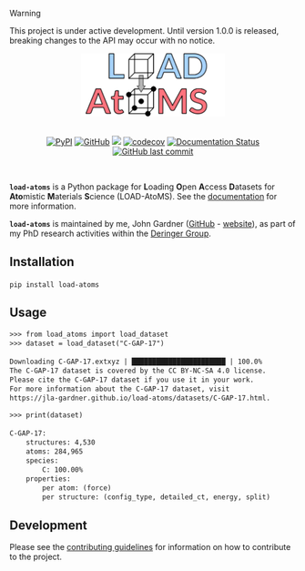> [!WARNING]
> This project is under active development. Until version 1.0.0 is released, breaking changes to the API may occur with no notice.
> 
<div align="center">
    <a href="https://jla-gardner.github.io/load-atoms/">
        <img src="https://raw.githubusercontent.com/jla-gardner/load-atoms/main/docs/source/logo.svg" width="50%"/>
    </a>
</div>
    
</br>

<div align="center">
    
[![PyPI](https://img.shields.io/pypi/v/load-atoms)](https://pypi.org/project/load-atoms/)
[![GitHub](https://img.shields.io/badge/license-MIT-blue)](LICENSE)
[![](https://github.com/jla-gardner/load-atoms/actions/workflows/tests.yaml/badge.svg?branch=main)](https://github.com/jla-gardner/load-atoms/actions/workflows/tests.yaml)
[![codecov](https://codecov.io/gh/jla-gardner/load-atoms/branch/main/graph/badge.svg)](https://codecov.io/gh/jla-gardner/load-atoms)
[![Documentation Status](https://img.shields.io/badge/documentation-live-green.svg)](https://jla-gardner.github.io/load-atoms/)
[![GitHub last commit](https://img.shields.io/github/last-commit/jla-gardner/load-atoms)]()

</div>

</br>

**`load-atoms`** is a Python package for **L**oading **O**pen **A**ccess **D**atasets for **Ato**mistic **M**aterials **S**cience (LOAD-AtoMS). 
See the [documentation](https://jla-gardner.github.io/load-atoms/) for more information.

**`load-atoms`** is maintained by me, John Gardner ([GitHub](https://github.com/jla-gardner) - [website](https://jla-gardner.github.io)), as part of my PhD research activities within the [Deringer Group](https://www.chem.ox.ac.uk/people/volker-deringer/).

## Installation

`pip install load-atoms`

## Usage


```pycon
>>> from load_atoms import load_dataset
>>> dataset = load_dataset("C-GAP-17")

Downloading C-GAP-17.extxyz | ███████████████████████ | 100.0% 
The C-GAP-17 dataset is covered by the CC BY-NC-SA 4.0 license. 
Please cite the C-GAP-17 dataset if you use it in your work. 
For more information about the C-GAP-17 dataset, visit 
https://jla-gardner.github.io/load-atoms/datasets/C-GAP-17.html.
```

```
>>> print(dataset)

C-GAP-17:
    structures: 4,530
    atoms: 284,965
    species:
        C: 100.00%
    properties:
        per atom: (force)
        per structure: (config_type, detailed_ct, energy, split)
```


## Development

Please see the [contributing guidelines](https://jla-gardner.github.io/load-atoms/dev/developer-guide.html) for information on how to contribute to the project.
